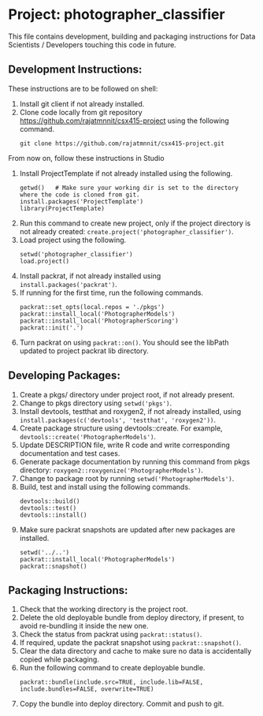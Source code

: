 # Project: photographer_classifier

This file contains development, building and packaging instructions for Data Scientists / Developers touching this code in future.


## Development Instructions:

These instructions are to be followed on shell:
1.   Install git client if not already installed.
2.   Clone code locally from git repository https://github.com/rajatmnnit/csx415-project using the following command.
        ```
        git clone https://github.com/rajatmnnit/csx415-project.git
        ```

From now on, follow these instructions in Studio
1.   Install ProjectTemplate if not already installed using the following.
        ```
        getwd()   # Make sure your working dir is set to the directory where the code is cloned from git.
        install.packages('ProjectTemplate')
        library(ProjectTemplate)
        ```
2.   Run this command to create new project, only if the project directory is not already created: `create.project('photographer_classifier')`.
3.   Load project using the following.
        ```
        setwd('photographer_classifier')
        load.project()
        ```
4.    Install packrat, if not already installed using `install.packages('packrat')`.
5.    If running for the first time, run the following commands.
        ```
        packrat::set_opts(local.repos = './pkgs')
        packrat::install_local('PhotographerModels')
        packrat::install_local('PhotographerScoring')
        packrat::init('.')
        ```
6.    Turn packrat on using `packrat::on()`. You should see the libPath updated to project packrat lib directory.


## Developing Packages:

1.    Create a pkgs/ directory under project root, if not already present.
2.    Change to pkgs directory using `setwd('pkgs')`.
3.    Install devtools, testthat and roxygen2, if not already installed, using `install.packages(c('devtools', 'testthat', 'roxygen2'))`.
4.    Create package structure using devtools::create. For example, `devtools::create('PhotographerModels')`.
5.    Update DESCRIPTION file, write R code and write corresponding documentation and test cases.
6.    Generate package documentation by running this command from pkgs directory: `roxygen2::roxygenize('PhotographerModels')`.
7.    Change to package root by running `setwd('PhotographerModels')`.
8.    Build, test and install using the following commands.
        ```
        devtools::build()
        devtools::test()
        devtools::install()
        ```
9.    Make sure packrat snapshots are updated after new packages are installed.
        ```
        setwd('../..')
        packrat::install_local('PhotographerModels')
        packrat::snapshot()
        ```


## Packaging Instructions:

1.    Check that the working directory is the project root.
2.    Delete the old deployable bundle from deploy directory, if present, to avoid re-bundling it inside the new one.
3.    Check the status from packrat using `packrat::status()`.
4.    If required, update the packrat snapshot using `packrat::snapshot()`.
5.    Clear the data directory and cache to make sure no data is accidentally copied while packaging.
6.    Run the following command to create deployable bundle.
        ```
        packrat::bundle(include.src=TRUE, include.lib=FALSE, include.bundles=FALSE, overwrite=TRUE)
        ```
7.    Copy the bundle into deploy directory. Commit and push to git.
